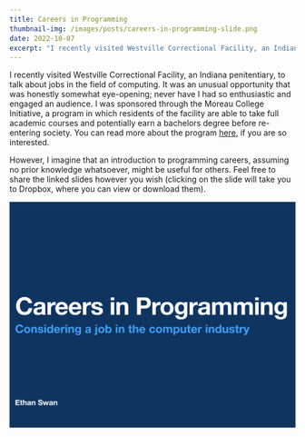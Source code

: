```yaml
---
title: Careers in Programming
thumbnail-img: /images/posts/careers-in-programming-slide.png
date: 2022-10-07
excerpt: "I recently visited Westville Correctional Facility, an Indiana penitentiary, to talk about jobs in the field of computing."
---
```


I recently visited Westville Correctional Facility, an Indiana penitentiary, to talk about jobs in the field of computing.
It was an unusual opportunity that was honestly somewhat eye-opening; never have I had so enthusiastic and engaged an audience.
I was sponsored through the Moreau College Initiative, a program in which residents of the facility are able to take full academic courses and potentially earn a bachelors degree before re-entering society.
You can read more about the program [here](https://www.hcc-nd.edu/moreau-college-initiative/), if you are so interested.

However, I imagine that an introduction to programming careers, assuming no prior knowledge whatsoever, might be useful for others.
Feel free to share the linked slides however you wish (clicking on the slide will take you to Dropbox, where you can view or download them).

[![Careers in Programming](/images/posts/careers-in-programming-slide.png)](https://www.dropbox.com/s/7d6km7p8xve91yl/Careers%20in%20Programming.pdf?dl=0)
